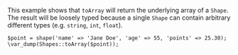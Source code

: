 This example shows that `toArray` will return the underlying array of a `Shape`. The result will be loosely typed because a single `Shape` can contain arbitrary different types (e.g. `string`, `int`, `float`).

```basic-usage.php
$point = shape('name' => 'Jane Doe', 'age' => 55, 'points' => 25.30);
\var_dump(Shapes::toArray($point));
```
